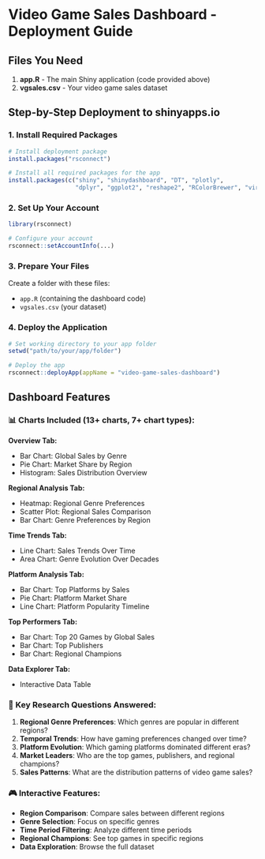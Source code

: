 # Video Game Sales Dashboard - Deployment Guide

## Files You Need

1. **app.R** - The main Shiny application (code provided above)
2. **vgsales.csv** - Your video game sales dataset

## Step-by-Step Deployment to shinyapps.io

### 1. Install Required Packages
```r
# Install deployment package
install.packages("rsconnect")

# Install all required packages for the app
install.packages(c("shiny", "shinydashboard", "DT", "plotly", 
                   "dplyr", "ggplot2", "reshape2", "RColorBrewer", "viridis"))
```

### 2. Set Up Your Account
```r
library(rsconnect)

# Configure your account 
rsconnect::setAccountInfo(...)
```

### 3. Prepare Your Files
Create a folder with these files:
- `app.R` (containing the dashboard code)
- `vgsales.csv` (your dataset)

### 4. Deploy the Application
```r
# Set working directory to your app folder
setwd("path/to/your/app/folder")

# Deploy the app
rsconnect::deployApp(appName = "video-game-sales-dashboard")
```


## Dashboard Features

### 📊 Charts Included (13+ charts, 7+ chart types):

**Overview Tab:**
- Bar Chart: Global Sales by Genre
- Pie Chart: Market Share by Region
- Histogram: Sales Distribution Overview

**Regional Analysis Tab:**
- Heatmap: Regional Genre Preferences
- Scatter Plot: Regional Sales Comparison
- Bar Chart: Genre Preferences by Region

**Time Trends Tab:**
- Line Chart: Sales Trends Over Time
- Area Chart: Genre Evolution Over Decades

**Platform Analysis Tab:**
- Bar Chart: Top Platforms by Sales
- Pie Chart: Platform Market Share
- Line Chart: Platform Popularity Timeline

**Top Performers Tab:**
- Bar Chart: Top 20 Games by Global Sales
- Bar Chart: Top Publishers
- Bar Chart: Regional Champions

**Data Explorer Tab:**
- Interactive Data Table

### 🎯 Key Research Questions Answered:

1. **Regional Genre Preferences**: Which genres are popular in different regions?
2. **Temporal Trends**: How have gaming preferences changed over time?
3. **Platform Evolution**: Which gaming platforms dominated different eras?
4. **Market Leaders**: Who are the top games, publishers, and regional champions?
5. **Sales Patterns**: What are the distribution patterns of video game sales?

### 🎮 Interactive Features:

- **Region Comparison**: Compare sales between different regions
- **Genre Selection**: Focus on specific genres
- **Time Period Filtering**: Analyze different time periods
- **Regional Champions**: See top games in specific regions
- **Data Exploration**: Browse the full dataset
